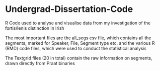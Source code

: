 # Undergrad-Dissertation-Code
R Code used to analyse and visualise data from my investigation of the fortis/lenis distinction in Irish 

The most important files are the all_segs csv file, which contains all the segments, marked for Speaker, File, Segment type etc. and the various R (RMD) code files, which were used to conduct the statistical analysis

The Textgrid files (20 in total) contain the raw information on segments, drawn directly from Praat binaries
